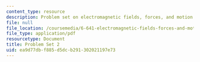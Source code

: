 ```yaml
---
content_type: resource
description: Problem set on electromagnetic fields, forces, and motion.
file: null
file_location: /coursemedia/6-641-electromagnetic-fields-forces-and-motion-spring-2005/ea9d77dbf885d5dcb291302021197e73_ps2sp05.pdf
file_type: application/pdf
resourcetype: Document
title: Problem Set 2
uid: ea9d77db-f885-d5dc-b291-302021197e73
---
```

